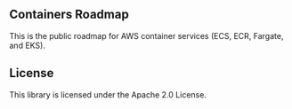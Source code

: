## Containers Roadmap

This is the public roadmap for AWS container services (ECS, ECR, Fargate, and EKS). 

## License

This library is licensed under the Apache 2.0 License. 
